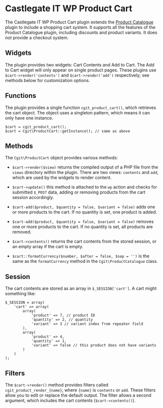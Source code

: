 # Castlegate IT WP Product Cart #

The Castlegate IT WP Product Cart plugin extends the [Product Catalogue](http://github.com/castlegateit/cgit-wp-product-catalogue) plugin to include a shopping cart system. It supports all the features of the Product Catalogue plugin, including discounts and product variants. It does *not* provide a checkout system.

## Widgets ##

The plugin provides two widgets: Cart Contents and Add to Cart. The Add to Cart widget will only appear on single product pages. These plugins use `$cart->render('contents')` and `$cart->render('add')` respectively; see methods below for customization options.

## Functions ##

The plugin provides a single function `cgit_product_cart()`, which retrieves the cart object. The object uses a singleton pattern, which means it can only have one instance.

    $cart = cgit_product_cart();
    $cart = Cgit\ProductCart::getInstance(); // same as above

## Methods ##

The `Cgit\ProductCart` object provides various methods:

*   `$cart->render($view)` returns the compiled output of a PHP file from the `views` directory within the plugin. There are two views: `contents` and `add`, which are used by the widgets to render content.

*   `$cart->update()` this method is attached to the `wp` action and checks for submitted `$_POST` data, adding or removing products from the cart session accordingly.

*   `$cart-add($product, $quantity = false, $variant = false)` adds one or more products to the cart. If no quantity is set, one product is added.

*   `$cart-add($product, $quantity = false, $variant = false)` removes one or more products to the cart. If no quantity is set, all products are removed.

*   `$cart->contents()` returns the cart contents from the stored session, or an empty array if the cart is empty.

*   `$cart::formatCurrency($number, $after = false, $sep = '')` is the same as the `formatCurrency` method in the `Cgit\ProductCatalogue` class.

## Session ##

The cart contents are stored as an array in `$_SESSION['cart']`. A cart might something like:

    $_SESSION = array(
        'cart' => array(
            array(
                'product' => 7, // product ID
                'quantity' => 2, // quantity
                'variant' => 3 // variant index from repeater field
            ),
            array(
                'product' => 4,
                'quantity' => 1,
                'variant' => false // this product does not have variants
            )
        )
    );

## Filters ##

The `$cart->render()` method provides filters called `cgit_product_render_{name}`, where `{name}` is `contents` or `add`. These filters allow you to edit or replace the default output. The filter allows a second argument, which includes the cart contents (`$cart->contents()`).
